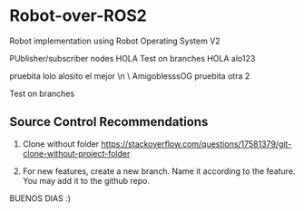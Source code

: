 # Robot-over-ROS2
Robot implementation using Robot Operating System V2

PUblisher/subscriber nodes
HOLA 
Test on branches
HOLA alo123

pruebita lolo
alosito el mejor
\n  \\ AmigoblesssOG
pruebita otra 2

Test on branches



## Source Control Recommendations

1. Clone without folder https://stackoverflow.com/questions/17581379/git-clone-without-project-folder 

2. For new features, create a new branch. Name it according to the feature. You may add it to the github repo.





BUENOS DIAS :)

